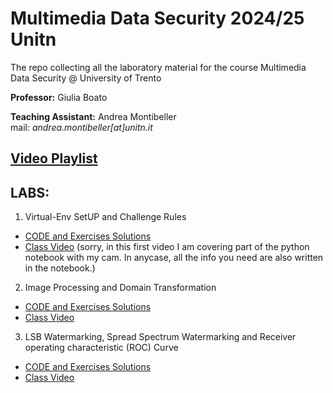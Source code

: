 # Multimedia Data Security 2024/25 Unitn
The repo collecting all the laboratory material for the course Multimedia Data Security @ University of Trento 

**Professor:** Giulia Boato 

**Teaching Assistant:** Andrea Montibeller \
mail: *andrea.montibeller[at]unitn.it*

## [Video Playlist](https://www.youtube.com/playlist?list=PLEUxdtdayXWuy0Sg6Qlgp6QUA5iw7l9YJ)


## LABS:

1. Virtual-Env SetUP and Challenge Rules
- [CODE and Exercises Solutions](https://drive.google.com/file/d/1fhomZfQuDNrvoG4sbKu6dqGyOw7vZSuB/view?usp=sharing) 
- [Class Video](https://youtu.be/AbMaN5joBBk)  (sorry, in this first video I am covering part of the python notebook with my cam. In anycase, all the info you need are also written in the notebook.)
<!---[YouTube Video Resume]()--->

2. Image Processing and Domain Transformation
- [CODE and Exercises Solutions](https://drive.google.com/file/d/1yCcVHnUp6KHC9-HF3n_B6j_VitBDU7v7/view?usp=sharing) 
- [Class Video](https://youtu.be/P7dZuoxVeAs) 


3. LSB Watermarking, Spread Spectrum Watermarking and Receiver operating characteristic (ROC) Curve
- [CODE and Exercises Solutions](https://drive.google.com/file/d/1OG3LBqgRz7kSBdJSLu3C4JYWi7IjQ0WC/view?usp=sharing) 
- [Class Video]() 
<!---[YouTube Video Resume]()--->

